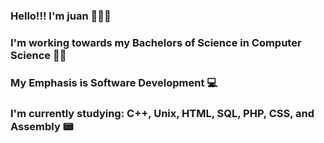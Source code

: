 ### Hello!!! I'm juan 👋👋👋

### I'm working towards my Bachelors of Science in Computer Science 👨‍🎓
### My Emphasis is Software Development 💻
### I'm currently studying: C++, Unix, HTML, SQL, PHP, CSS, and Assembly 📟

<!--
**JuanLopez2004/JuanLopez2004** is a ✨ _special_ ✨ repository because its `README.md` (this file) appears on your GitHub profile.

Here are some ideas to get you started:

- 🔭 I’m currently working on ...
- 🌱 I’m currently learning ...
- 👯 I’m looking to collaborate on ...
- 🤔 I’m looking for help with ...
- 💬 Ask me about ...
- 📫 How to reach me: ...
- 😄 Pronouns: ...
- ⚡ Fun fact: ...
-->
